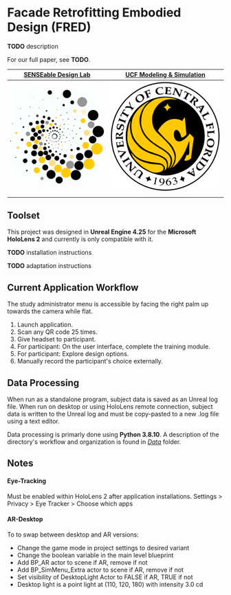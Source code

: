 # Facade Retrofitting Embodied Design (FRED)

**TODO** description

For our full paper, see **TODO**.

| [SENSEable Design Lab](https://sdl.eecs.ucf.edu/) | [UCF Modeling & Simulation](https://www.ist.ucf.edu/)  |
|--------|--------|
|    ![SENSEableDesign Lab](GitHubGraphics/SENSEable.png)    |    ![UCF](GitHubGraphics/UCF.png)    |
|   |   |


## Toolset

This project was designed in **Unreal Engine 4.25** for the **Microsoft HoloLens 2** and currently is only compatible with it.

**TODO** installation instructions

**TODO** adaptation instructions

## Current Application Workflow

The study administrator menu is accessible by facing the right palm up towards the camera while flat.

1. Launch application.
2. Scan any QR code 25 times.
3. Give headset to participant.
4. For participant: On the user interface, complete the training module.
5. For participant: Explore design options.
6. Manually record the participant's choice externally.

## Data Processing

When run as a standalone program, subject data is saved as an Unreal log file. When run on desktop or using HoloLens remote connection, subject data is written to the Unreal log and must be copy-pasted to a new .log file using a text editor. 

Data processing is primarly done using **Python 3.8.10**. A description of the directory's workflow and organization is found in [*Data*](Data) folder.

## Notes

#### Eye-Tracking
Must be enabled within HoloLens 2 after application installations. Settings > Privacy > Eye Tracker > Choose which apps

#### AR-Desktop
To to swap between desktop and AR versions:
* Change the game mode in project settings to desired variant
* Change the boolean variable in the main level blueprint
* Add BP_AR actor to scene if AR, remove if not 
* Add BP_SimMenu_Extra actor to scene if AR, remove if not
* Set visibility of DesktopLight Actor to FALSE if AR, TRUE if not
* Desktop light is a point light at (110, 120, 180) with intensity 3.0 cd

